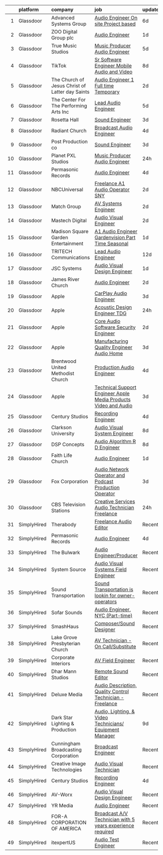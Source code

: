 

|    | platform    | company                                         | job                                                                                                                                                                                                                                                                                                                                                                                                                                                                                                                                                                                                                                                                                                                                                                                                                                                                                                                                                                                                                                                                                                                                                                                                                                                                                                                                                         | update_time   | location            |
|---:|:------------|:------------------------------------------------|:------------------------------------------------------------------------------------------------------------------------------------------------------------------------------------------------------------------------------------------------------------------------------------------------------------------------------------------------------------------------------------------------------------------------------------------------------------------------------------------------------------------------------------------------------------------------------------------------------------------------------------------------------------------------------------------------------------------------------------------------------------------------------------------------------------------------------------------------------------------------------------------------------------------------------------------------------------------------------------------------------------------------------------------------------------------------------------------------------------------------------------------------------------------------------------------------------------------------------------------------------------------------------------------------------------------------------------------------------------|:--------------|:--------------------|
|  1 | Glassdoor   | Advanced Systems Group                          | [Audio Engineer  On site  Project based ](https://www.glassdoor.com/partner/jobListing.htm?pos=120&ao=1136043&s=58&guid=00000181e6dfe35c92014edd7bbf72e9&src=GD_JOB_AD&t=SR&vt=w&ea=1&cs=1_5b26a50e&cb=1657435841726&jobListingId=1007980388336&jrtk=3-0-1g7jdvos0irlm801-1g7jdvosgirlr800-4b68a764a9d0de95-)                                                                                                                                                                                                                                                                                                                                                                                                                                                                                                                                                                                                                                                                                                                                                                                                                                                                                                                                                                                                                                               | 6d            | Los Angeles, CA     |
|  2 | Glassdoor   | ZOO Digital Group plc                           | [Audio Engineer](https://www.glassdoor.com/partner/jobListing.htm?pos=112&ao=1136043&s=58&guid=00000181e6dfe35c92014edd7bbf72e9&src=GD_JOB_AD&t=SR&vt=w&ea=1&cs=1_eacaa7ff&cb=1657435841725&jobListingId=1007993146305&jrtk=3-0-1g7jdvos0irlm801-1g7jdvosgirlr800-7ebf733edbf5c28b-)                                                                                                                                                                                                                                                                                                                                                                                                                                                                                                                                                                                                                                                                                                                                                                                                                                                                                                                                                                                                                                                                        | 1d            | El Segundo, CA      |
|  3 | Glassdoor   | True Music Studios                              | [Music Producer Audio Engineer](https://www.glassdoor.com/partner/jobListing.htm?pos=103&ao=1110586&s=58&guid=00000181e6dfe35c92014edd7bbf72e9&src=GD_JOB_AD&t=SR&vt=w&ea=1&cs=1_118c408a&cb=1657435841725&jobListingId=1007982844153&cpc=F4EED0218A761C36&jrtk=3-0-1g7jdvos0irlm801-1g7jdvosgirlr800-e9ad603f9e1e1b90--6NYlbfkN0Cclaa377q9GeGOs9YARfq_eCDzB33vFgKlz5yYjo8czEdQQh3p8lYfEptMOoQyBJ7vsIfvVrQSJWNSSVEZI10H-7dZwhNuTLvz-qEP_0j4K4QBnJ4CqLCnpYSlWHbBS4qIZQgqN5MCnUg--oZJjHYXCubqSoCaROBEaetwyPCIiDI7YfS0l3UIgBx9lj3JYF3qFwvkw0-An8d48oi4nlWdoNraQdpGXuX3Pc5I8Q2lbZ-VJqzZeg2f2QkA7VD1xBVaY3AX64pWqPkO1CWDjXD17RwGgSGZGIwyLUH-43FfGko4YXLhZVq6lJRQLExpLjWMAA-d-8WH0ICiAkokGYsRLvGcpYstlO6UhYEoWPVziB53LIf4HJsgwVc7WRuTG91hlbS5VOg5QNxJBrbod1NNqZqlyW2xshv4B5XPKq6r0WEEQaIcHQX6AM2RP39CZ8VdSupU5jOzP2yWhNGk5TL8_Q-SuPyJYb6ZG5N4fjwlvbUIJIRkUiy3L2omvSwTyTjgBnn_UK2xuw%3D%3D)                                                                                                                                                                                                                                                                                                                                                                                                                                                                        | 5d            | Smithfield, RI      |
|  4 | Glassdoor   | TikTok                                          | [Sr  Software Engineer  Mobile Audio and Video](https://www.glassdoor.com/partner/jobListing.htm?pos=124&ao=1136043&s=58&guid=00000181e6dfe35c92014edd7bbf72e9&src=GD_JOB_AD&t=SR&vt=w&cs=1_b0a614ab&cb=1657435841727&jobListingId=1007977692020&jrtk=3-0-1g7jdvos0irlm801-1g7jdvosgirlr800-fb4d70513ed015d7-)                                                                                                                                                                                                                                                                                                                                                                                                                                                                                                                                                                                                                                                                                                                                                                                                                                                                                                                                                                                                                                              | 8d            | Seattle, WA         |
|  5 | Glassdoor   | The Church of Jesus Christ of Latter day Saints | [Audio Engineer 1   Full time Temporary](https://www.glassdoor.com/partner/jobListing.htm?pos=125&ao=1136043&s=58&guid=00000181e6dfe35c92014edd7bbf72e9&src=GD_JOB_AD&t=SR&vt=w&cs=1_1d8dfc0e&cb=1657435841727&jobListingId=1007990816695&jrtk=3-0-1g7jdvos0irlm801-1g7jdvosgirlr800-117b41bdac469ef4-)                                                                                                                                                                                                                                                                                                                                                                                                                                                                                                                                                                                                                                                                                                                                                                                                                                                                                                                                                                                                                                                     | 2d            | Salt Lake City, UT  |
|  6 | Glassdoor   | The Center For The Performing Arts Inc          | [Lead Audio Engineer](https://www.glassdoor.com/partner/jobListing.htm?pos=108&ao=1136043&s=58&guid=00000181e6dfe35c92014edd7bbf72e9&src=GD_JOB_AD&t=SR&vt=w&ea=1&cs=1_72e44e63&cb=1657435841724&jobListingId=1007983412322&jrtk=3-0-1g7jdvos0irlm801-1g7jdvosgirlr800-410430dc1bc2ee6d-)                                                                                                                                                                                                                                                                                                                                                                                                                                                                                                                                                                                                                                                                                                                                                                                                                                                                                                                                                                                                                                                                   | 5d            | Carmel, IN          |
|  7 | Glassdoor   | Rosetta Hall                                    | [Sound Engineer](https://www.glassdoor.com/partner/jobListing.htm?pos=114&ao=1136043&s=58&guid=00000181e6dfe35c92014edd7bbf72e9&src=GD_JOB_AD&t=SR&vt=w&ea=1&cs=1_8a7925ff&cb=1657435841725&jobListingId=1007987809960&jrtk=3-0-1g7jdvos0irlm801-1g7jdvosgirlr800-1a75c061bb43275b-)                                                                                                                                                                                                                                                                                                                                                                                                                                                                                                                                                                                                                                                                                                                                                                                                                                                                                                                                                                                                                                                                        | 3d            | Boulder, CO         |
|  8 | Glassdoor   | Radiant Church                                  | [Broadcast Audio Engineer](https://www.glassdoor.com/partner/jobListing.htm?pos=101&ao=1110586&s=58&guid=00000181e6dfe35c92014edd7bbf72e9&src=GD_JOB_AD&t=SR&vt=w&ea=1&cs=1_31c6bd3e&cb=1657435841725&jobListingId=1007984626320&cpc=1D891ED3EFC3904E&jrtk=3-0-1g7jdvos0irlm801-1g7jdvosgirlr800-4836f4a8d381d79c--6NYlbfkN0CwJTtt1aHfofY1pFW6gTxq81o6kqJz-JZAokkyHztwr8PXZBwxMqUhsfw7X6X-IAzhZs2zkteDCtR6N65Yscf0gd-Y7DImsSP6dxvdiziTBCjH4bfUs1tWaWQL_svIB7Msva420TJjK3HSuqVjxnMsmq7DH_j8-1XejxlNmwMqsVqvwPgm3eNPihhBGFEeAxKtWpCGx0bU1rbbrkp-taR8IXxUYV4cZyOUBhiR8DmgOn6-XMgMKHNIPEXyC-nbLB4WRawEmmY5ZHRzBfa51IRrHD2tFYhRM1fQIxqybjPmOaJTLWirtcO1ICOF00UMX8iu5FOsifVdGYx73J8DjsfFLgKQmLTdXpxO8qbdqUCHg2BujJvNyO55zp9Qzzi01MKIWOYxSTYCFt6ANfVnly1Rjn4poa0Dsv2qSkCoiT1_9mDLbUl_itKG_7DQ1CE31iJ9gdKSiaj1EtbhcFupen9Uq8EnUhbFVQI3HAJue2tETjyBI1zZVB789PEGsR1gIac%3D)                                                                                                                                                                                                                                                                                                                                                                                                                                                                                           | 4d            | Tampa, FL           |
|  9 | Glassdoor   | Post Production co                              | [Sound Engineer](https://www.glassdoor.com/partner/jobListing.htm?pos=113&ao=1136043&s=58&guid=00000181e6dfe35c92014edd7bbf72e9&src=GD_JOB_AD&t=SR&vt=w&ea=1&cs=1_101183a1&cb=1657435841725&jobListingId=1007987342490&jrtk=3-0-1g7jdvos0irlm801-1g7jdvosgirlr800-275ccdd1b18fb728-)                                                                                                                                                                                                                                                                                                                                                                                                                                                                                                                                                                                                                                                                                                                                                                                                                                                                                                                                                                                                                                                                        | 3d            | Canoga Park, CA     |
| 10 | Glassdoor   | Planet PXL Studios                              | [Music Producer Audio Engineer](https://www.glassdoor.com/partner/jobListing.htm?pos=116&ao=1136043&s=58&guid=00000181e6dfe35c92014edd7bbf72e9&src=GD_JOB_AD&t=SR&vt=w&ea=1&cs=1_ec83a2d4&cb=1657435841725&jobListingId=1007994583172&jrtk=3-0-1g7jdvos0irlm801-1g7jdvosgirlr800-2cc3cb251f1ef4b3-)                                                                                                                                                                                                                                                                                                                                                                                                                                                                                                                                                                                                                                                                                                                                                                                                                                                                                                                                                                                                                                                         | 24h           | Atlanta, GA         |
| 11 | Glassdoor   | Permasonic Records                              | [Audio Engineer](https://www.glassdoor.com/partner/jobListing.htm?pos=105&ao=1136043&s=58&guid=00000181e6dfe35c92014edd7bbf72e9&src=GD_JOB_AD&t=SR&vt=w&ea=1&cs=1_d40bcbd5&cb=1657435841724&jobListingId=1007985007696&jrtk=3-0-1g7jdvos0irlm801-1g7jdvosgirlr800-99c5524cf0676c0f-)                                                                                                                                                                                                                                                                                                                                                                                                                                                                                                                                                                                                                                                                                                                                                                                                                                                                                                                                                                                                                                                                        | 4d            | Brooklyn, NY        |
| 12 | Glassdoor   | NBCUniversal                                    | [Freelance A1  Audio Operator    SNY](https://www.glassdoor.com/partner/jobListing.htm?pos=118&ao=1136043&s=58&guid=00000181e6dfe35c92014edd7bbf72e9&src=GD_JOB_AD&t=SR&vt=w&cs=1_897789ff&cb=1657435841726&jobListingId=1007990692995&jrtk=3-0-1g7jdvos0irlm801-1g7jdvosgirlr800-880dfa416bd10d56-)                                                                                                                                                                                                                                                                                                                                                                                                                                                                                                                                                                                                                                                                                                                                                                                                                                                                                                                                                                                                                                                        | 2d            | New York, NY        |
| 13 | Glassdoor   | Match Group                                     | [AV Systems Engineer](https://www.glassdoor.com/partner/jobListing.htm?pos=129&ao=1136043&s=58&guid=00000181e6dfe35c92014edd7bbf72e9&src=GD_JOB_AD&t=SR&vt=w&ea=1&cs=1_20da1261&cb=1657435841727&jobListingId=1007991145157&jrtk=3-0-1g7jdvos0irlm801-1g7jdvosgirlr800-83ecb5324206fdeb-)                                                                                                                                                                                                                                                                                                                                                                                                                                                                                                                                                                                                                                                                                                                                                                                                                                                                                                                                                                                                                                                                   | 2d            | New York, NY        |
| 14 | Glassdoor   | Mastech Digital                                 | [Audio Visual Engineer](https://www.glassdoor.com/partner/jobListing.htm?pos=127&ao=1136043&s=58&guid=00000181e6dfe35c92014edd7bbf72e9&src=GD_JOB_AD&t=SR&vt=w&ea=1&cs=1_ab15e4a2&cb=1657435841727&jobListingId=1007990555222&jrtk=3-0-1g7jdvos0irlm801-1g7jdvosgirlr800-b2b6130bf9401226-)                                                                                                                                                                                                                                                                                                                                                                                                                                                                                                                                                                                                                                                                                                                                                                                                                                                                                                                                                                                                                                                                 | 2d            | Richardson, TX      |
| 15 | Glassdoor   | Madison Square Garden Entertainment             | [A1 Audio Engineer   Gardenvision  Part Time Seasonal ](https://www.glassdoor.com/partner/jobListing.htm?pos=122&ao=1136043&s=58&guid=00000181e6dfe35c92014edd7bbf72e9&src=GD_JOB_AD&t=SR&vt=w&cs=1_e7c91a73&cb=1657435841726&jobListingId=1007993370187&jrtk=3-0-1g7jdvos0irlm801-1g7jdvosgirlr800-3218ca7778e5aef5-)                                                                                                                                                                                                                                                                                                                                                                                                                                                                                                                                                                                                                                                                                                                                                                                                                                                                                                                                                                                                                                      | 1d            | New York, NY        |
| 16 | Glassdoor   | TRITECH Communications                          | [Lead Audio Engineer](https://www.glassdoor.com/partner/jobListing.htm?pos=123&ao=1136043&s=58&guid=00000181e6dfe35c92014edd7bbf72e9&src=GD_JOB_AD&t=SR&vt=w&ea=1&cs=1_22f3b45c&cb=1657435841727&jobListingId=1007966226789&jrtk=3-0-1g7jdvos0irlm801-1g7jdvosgirlr800-83ddc973618c04f9-)                                                                                                                                                                                                                                                                                                                                                                                                                                                                                                                                                                                                                                                                                                                                                                                                                                                                                                                                                                                                                                                                   | 12d           | New York, NY        |
| 17 | Glassdoor   | JSC Systems                                     | [Audio Visual Design Engineer](https://www.glassdoor.com/partner/jobListing.htm?pos=115&ao=1136043&s=58&guid=00000181e6dfe35c92014edd7bbf72e9&src=GD_JOB_AD&t=SR&vt=w&ea=1&cs=1_d5ba1dfb&cb=1657435841725&jobListingId=1007992770735&jrtk=3-0-1g7jdvos0irlm801-1g7jdvosgirlr800-9d6ea6ca9fdab4f5-)                                                                                                                                                                                                                                                                                                                                                                                                                                                                                                                                                                                                                                                                                                                                                                                                                                                                                                                                                                                                                                                          | 1d            | Jacksonville, FL    |
| 18 | Glassdoor   | James River Church                              | [Audio Engineer](https://www.glassdoor.com/partner/jobListing.htm?pos=110&ao=1136043&s=58&guid=00000181e6dfe35c92014edd7bbf72e9&src=GD_JOB_AD&t=SR&vt=w&cs=1_537946c4&cb=1657435841725&jobListingId=1007990339921&jrtk=3-0-1g7jdvos0irlm801-1g7jdvosgirlr800-58f6bb98f99b275d-)                                                                                                                                                                                                                                                                                                                                                                                                                                                                                                                                                                                                                                                                                                                                                                                                                                                                                                                                                                                                                                                                             | 2d            | Ozark, MO           |
| 19 | Glassdoor   | Apple                                           | [CarPlay Audio Engineer](https://www.glassdoor.com/partner/jobListing.htm?pos=102&ao=1110586&s=58&guid=00000181e6dfe35c92014edd7bbf72e9&src=GD_JOB_AD&t=SR&vt=w&cs=1_718dd212&cb=1657435841724&jobListingId=1007988604857&cpc=8795CF9063CD573D&jrtk=3-0-1g7jdvos0irlm801-1g7jdvosgirlr800-7aa30b78084fdf02--6NYlbfkN0BvKrLyj5gPmtZO9T8euul8TCxuuKNOtzRJOomxnwSEodTz2Bc-sPZlt2Zgji_QUXHm5gyoIT_Mztd0717o-bWxu__rngjRigbrzFgwMe57thp_HAy0guYrPX05nCSAA5Zd5Pw7hbZkRQ4ntthYz3Pg1g5rOfa8OueFUwg5JKb-JgDNjrA_Ab9TTe3Jd3yg258GiwN04Hztm6whX6TyRdJAh8L_NVCSqt3Br1YrJInXjppNv6-qvdV6LORjeaytUdez3_0FjHuHPUYn_MAsv2LkASKMMBzVzWCYVvK8pKej7vPhHrjXNgp2qITSqCGWggGzmSWXa8vfubEHCeQHJbyo-dNsZy50kveRvaWp5AZcxJFaoYBSGUP9OcXIu9mMWlhAM_wt5yNJvPI5dXLrsNqLkiUmianGVI2ABlLeCBczdb_tZ4JvYa498Td3y1cYtkBMWZg2MxXXx4UJFr7u6SVVjGKHN6dREEAI7ksZpCdXDKKHxXHXq_eaE-HJp7D_pa-oUYorX3z5t-CQa4VN4ONTEFm7TuFYoIazt6g3fPZ0ycJU41FLcFVJ6A4ZGmK3mntDVQak3glTpJqBtBEbXnGGK8pezw0HstMsltBjjYnj-MK4oLaiLeJWJLFvJ4qnLV3j6wwdbnRx5J93nfsypAiVbGsJgKE6yHfaRlsGJpTkBMbSCzV8wtebovgXBqFY0Sb_ro7PouaX10uW-mysDNv4Ycv7NJQO6jbG1KTKAIQtLYMIaKO413lwjf4ct6whsdJemcqzp5C-7LzwQVsdw2YobmfHr-96_0dqwLekpq15eLl4JzPKn2v_iWF4FXBlYuGkOR1xMOkI25rN-b1THy9fKGk31YpAgcXGHl6huX25wNXxbna8j8fWvGYLOWqMyuOTXpWQqBfmva0qMbwb26xTZSnRENvH4DxTABJ-68KBLKr_yl4o6jffhThAgwUNJY1GRVmkhJsAMg%3D%3D)                    | 3d            | Cupertino, CA       |
| 20 | Glassdoor   | Apple                                           | [Acoustic Design Engineer   TDG](https://www.glassdoor.com/partner/jobListing.htm?pos=128&ao=1136043&s=58&guid=00000181e6dfe35c92014edd7bbf72e9&src=GD_JOB_AD&t=SR&vt=w&cs=1_62a3ccad&cb=1657435841727&jobListingId=1007994885774&jrtk=3-0-1g7jdvos0irlm801-1g7jdvosgirlr800-b12d67cc08610de3-)                                                                                                                                                                                                                                                                                                                                                                                                                                                                                                                                                                                                                                                                                                                                                                                                                                                                                                                                                                                                                                                             | 24h           | Cupertino, CA       |
| 21 | Glassdoor   | Apple                                           | [Core Audio Software Security Engineer](https://www.glassdoor.com/partner/jobListing.htm?pos=104&ao=1110586&s=58&guid=00000181e6dfe35c92014edd7bbf72e9&src=GD_JOB_AD&t=SR&vt=w&cs=1_e4d3cb70&cb=1657435841724&jobListingId=1007991589186&cpc=3BA4CE39D5B5DEF5&jrtk=3-0-1g7jdvos0irlm801-1g7jdvosgirlr800-2a69099ed6f7ad76--6NYlbfkN0BvKrLyj5gPmtZO9T8euul8TCxuuKNOtzRJOomxnwSEodTz2Bc-sPZlt2Zgji_QUXGea24aHeGsF5mdlEqtzEaTvMH-aLyjXc_8ZWL-GtORKjPvzePFYFkbsCa9O1jRJON_SxGJAi-g5uzqek4qJkXYsHdI0aLe0i7775RZSXdDT0M1Z8-4a5wUsgumOjsMHA8dnZIZBscNxdnnB7yDo1c1tGGmcaN9Lgl1Kkuu06AZ1vJEO2KS9pQ2j9_53pPMvPLpVtdKIplPnfW_17lwRRt2h8lWh7TqYepsBXbzbLJ8Mxxbp9cdK2rvs0zLNRbwQywPL7q-2SncTwpSt80_ahjFOq6Vu-ZAaAs4zU5ddHqKyFHmm8qzAiwf-vXDNh_W4Q9u8gQC9TM30WTzuFEZgK056QZvdqfMOh_n4BA_EbqWfRCaynZDCt_fbY2T3xCQ-56bRV-MKslxYKVyY8hBIIEa0BWr-D3Usx94C8m3BOjp1K8jJoO76sV4znroaoAA398fiGX8HRZLpUS4ump4E06G4oBEvlQM39uZgbMj5PFB9X01_riNuCbgxRlOHIHY6u2KfOgLVUmHmhO8uzrcHPWLD9Df4Cj_1YaSXf7DgagwNCp9e3ytxwP0mW9FgnB1t6Y4xNt508mXSyLSo8iNWG6X4OKuW-v04BycTcp0F9fZZxzXgvnzjpwQW3eboN_lHmKYC-fq9WDtCelpcJJhoiaSOLAtAbdQCgpCEnMOJuBH8k-SruF1ea-5NJyiNEcxamYiCi9dyBbWp6J4lyQP9NgQ5n-ifGtiHA8RlQW6cjaKWKSEcVCueDxkwYZyEGDamtdSwGEaCINKlwoNA5NNz2OMKWXAQcFS8YcZ75VAmRC7YWyx9vm2Fz8i_dKqv3zDtwf5JChfgJzCPaHE1Fekgwicu6NhL__9yAkFb0yecrkBn6uNir5PAgsIhl7G1sYluiJCInRvERgZqPa1mm5wy0nG) | 2d            | Cupertino, CA       |
| 22 | Glassdoor   | Apple                                           | [Manufacturing Quality Engineer  Audio Home](https://www.glassdoor.com/partner/jobListing.htm?pos=117&ao=1136043&s=58&guid=00000181e6dfe35c92014edd7bbf72e9&src=GD_JOB_AD&t=SR&vt=w&cs=1_28e3403f&cb=1657435841726&jobListingId=1007989002260&jrtk=3-0-1g7jdvos0irlm801-1g7jdvosgirlr800-9f9b84531b1291ac-)                                                                                                                                                                                                                                                                                                                                                                                                                                                                                                                                                                                                                                                                                                                                                                                                                                                                                                                                                                                                                                                 | 3d            | Cupertino, CA       |
| 23 | Glassdoor   | Brentwood United Methodist Church               | [Production Audio Engineer](https://www.glassdoor.com/partner/jobListing.htm?pos=119&ao=1136043&s=58&guid=00000181e6dfe35c92014edd7bbf72e9&src=GD_JOB_AD&t=SR&vt=w&ea=1&cs=1_dd6de1ef&cb=1657435841726&jobListingId=1007985065612&jrtk=3-0-1g7jdvos0irlm801-1g7jdvosgirlr800-87d5d316c3c8b921-)                                                                                                                                                                                                                                                                                                                                                                                                                                                                                                                                                                                                                                                                                                                                                                                                                                                                                                                                                                                                                                                             | 4d            | Brentwood, TN       |
| 24 | Glassdoor   | Apple                                           | [Technical Support Engineer   Apple Media Products  Video and Audio](https://www.glassdoor.com/partner/jobListing.htm?pos=107&ao=1136043&s=58&guid=00000181e6dfe35c92014edd7bbf72e9&src=GD_JOB_AD&t=SR&vt=w&cs=1_044e2aa0&cb=1657435841724&jobListingId=1007987021888&jrtk=3-0-1g7jdvos0irlm801-1g7jdvosgirlr800-cd83cd76e9fd1a3b-)                                                                                                                                                                                                                                                                                                                                                                                                                                                                                                                                                                                                                                                                                                                                                                                                                                                                                                                                                                                                                         | 3d            | Seattle, WA         |
| 25 | Glassdoor   | Century Studios                                 | [Recording Engineer](https://www.glassdoor.com/partner/jobListing.htm?pos=109&ao=1136043&s=58&guid=00000181e6dfe35c92014edd7bbf72e9&src=GD_JOB_AD&t=SR&vt=w&ea=1&cs=1_8ff5b028&cb=1657435841725&jobListingId=1007986211604&jrtk=3-0-1g7jdvos0irlm801-1g7jdvosgirlr800-7d1fa7505edd76ac-)                                                                                                                                                                                                                                                                                                                                                                                                                                                                                                                                                                                                                                                                                                                                                                                                                                                                                                                                                                                                                                                                    | 4d            | Jacksonville, FL    |
| 26 | Glassdoor   | Clarkson University                             | [Audio Visual System Engineer](https://www.glassdoor.com/partner/jobListing.htm?pos=130&ao=1136043&s=58&guid=00000181e6dfe35c92014edd7bbf72e9&src=GD_JOB_AD&t=SR&vt=w&cs=1_1574b566&cb=1657435841727&jobListingId=1007978326552&jrtk=3-0-1g7jdvos0irlm801-1g7jdvosgirlr800-fdcf11595a164275-)                                                                                                                                                                                                                                                                                                                                                                                                                                                                                                                                                                                                                                                                                                                                                                                                                                                                                                                                                                                                                                                               | 8d            | Potsdam, NY         |
| 27 | Glassdoor   | DSP Concepts                                    | [Audio Algorithm R D Engineer](https://www.glassdoor.com/partner/jobListing.htm?pos=121&ao=1136043&s=58&guid=00000181e6dfe35c92014edd7bbf72e9&src=GD_JOB_AD&t=SR&vt=w&ea=1&cs=1_ac891457&cb=1657435841726&jobListingId=1007977874448&jrtk=3-0-1g7jdvos0irlm801-1g7jdvosgirlr800-69af532f16f3ec65-)                                                                                                                                                                                                                                                                                                                                                                                                                                                                                                                                                                                                                                                                                                                                                                                                                                                                                                                                                                                                                                                          | 8d            | Santa Clara, CA     |
| 28 | Glassdoor   | Faith Life Church                               | [Audio Engineer](https://www.glassdoor.com/partner/jobListing.htm?pos=106&ao=1136043&s=58&guid=00000181e6dfe35c92014edd7bbf72e9&src=GD_JOB_AD&t=SR&vt=w&ea=1&cs=1_0b30067c&cb=1657435841724&jobListingId=1007992345832&jrtk=3-0-1g7jdvos0irlm801-1g7jdvosgirlr800-2dea519b51672746-)                                                                                                                                                                                                                                                                                                                                                                                                                                                                                                                                                                                                                                                                                                                                                                                                                                                                                                                                                                                                                                                                        | 1d            | New Albany, OH      |
| 29 | Glassdoor   | Fox Corporation                                 | [Audio Network Operator and Podcast Production Operator](https://www.glassdoor.com/partner/jobListing.htm?pos=126&ao=1136043&s=58&guid=00000181e6dfe35c92014edd7bbf72e9&src=GD_JOB_AD&t=SR&vt=w&cs=1_8e6394ed&cb=1657435841727&jobListingId=1007988412571&jrtk=3-0-1g7jdvos0irlm801-1g7jdvosgirlr800-780eea221b9dfa16-)                                                                                                                                                                                                                                                                                                                                                                                                                                                                                                                                                                                                                                                                                                                                                                                                                                                                                                                                                                                                                                     | 3d            | New York, NY        |
| 30 | Glassdoor   | CBS Television Stations                         | [Creative Services Audio Technician   Freelance](https://www.glassdoor.com/partner/jobListing.htm?pos=111&ao=1136043&s=58&guid=00000181e6dfe35c92014edd7bbf72e9&src=GD_JOB_AD&t=SR&vt=w&cs=1_2c58157e&cb=1657435841725&jobListingId=1007994399641&jrtk=3-0-1g7jdvos0irlm801-1g7jdvosgirlr800-32dbe03df893c857-)                                                                                                                                                                                                                                                                                                                                                                                                                                                                                                                                                                                                                                                                                                                                                                                                                                                                                                                                                                                                                                             | 24h           | Boston, MA          |
| 31 | SimplyHired | Therabody                                       | [Freelance Audio Editor](https://www.simplyhired.com/job/x94Kt2PGHjhXGL6dql651HVzV_7H3ZkqwkpaKdB6PswneIM7VIrTHQ?q=audio+engineer)                                                                                                                                                                                                                                                                                                                                                                                                                                                                                                                                                                                                                                                                                                                                                                                                                                                                                                                                                                                                                                                                                                                                                                                                                           | Recently      | Los Angeles, CA     |
| 32 | SimplyHired | Permasonic Records                              | [Audio Engineer](https://www.simplyhired.com/job/Kd9LcUMt5lL7TgzMkZgd1ApQ3ftooFEfVsJ_M1sY2LLJRC1M5rQcTw?q=audio+engineer)                                                                                                                                                                                                                                                                                                                                                                                                                                                                                                                                                                                                                                                                                                                                                                                                                                                                                                                                                                                                                                                                                                                                                                                                                                   | 4d            | Brooklyn, NY        |
| 33 | SimplyHired | The Bulwark                                     | [Audio Engineer/Producer](https://www.simplyhired.com/job/n_62sdMl_VyX80lOQG59KPB-afVH60nnAEc0ODDMsv6ZadDCgjjCcg?q=audio+engineer)                                                                                                                                                                                                                                                                                                                                                                                                                                                                                                                                                                                                                                                                                                                                                                                                                                                                                                                                                                                                                                                                                                                                                                                                                          | Recently      | Remote              |
| 34 | SimplyHired | System Source                                   | [Audio Visual Systems Field Engineer](https://www.simplyhired.com/job/xVBqUv_Jb7WJWKXZWvKMDvPPRs-yjpNF3jAs9pIqje1SIoBa9tk9Yw?q=audio+engineer)                                                                                                                                                                                                                                                                                                                                                                                                                                                                                                                                                                                                                                                                                                                                                                                                                                                                                                                                                                                                                                                                                                                                                                                                              | Recently      | Hunt Valley, MD     |
| 35 | SimplyHired | Sound Transportation                            | [Sound Transportation is lookin for owner-operators](https://www.simplyhired.com/job/P-jRAjJWN7mDFo2b9zeqMNVkQ-_cR7N9WZW_EqLpu38catY8tKS_8w?q=audio+engineer)                                                                                                                                                                                                                                                                                                                                                                                                                                                                                                                                                                                                                                                                                                                                                                                                                                                                                                                                                                                                                                                                                                                                                                                               | Recently      | Indiana             |
| 36 | SimplyHired | Sofar Sounds                                    | [Audio Engineer, NYC (Part-time)](https://www.simplyhired.com/job/EiNiW2mMVX0xTAm7yq4zkMpAZba0c5Ol6NqXZTMEb8Vlvxf-RhrULw?q=audio+engineer)                                                                                                                                                                                                                                                                                                                                                                                                                                                                                                                                                                                                                                                                                                                                                                                                                                                                                                                                                                                                                                                                                                                                                                                                                  | Recently      | New York, NY        |
| 37 | SimplyHired | SmashHaus                                       | [Composer/Sound Designer](https://www.simplyhired.com/job/5TV44fqNq9OE9PTw8D83ASmeufu-2onYgJ8O5l4Y0t9TzOHHgUVKrQ?q=audio+engineer)                                                                                                                                                                                                                                                                                                                                                                                                                                                                                                                                                                                                                                                                                                                                                                                                                                                                                                                                                                                                                                                                                                                                                                                                                          | Recently      | Remote              |
| 38 | SimplyHired | Lake Grove Presbyterian Church                  | [AV Technician - On Call/Substitute](https://www.simplyhired.com/job/tb9Lp_96v5nuqnhe0ZYtbeKN6hRlb-jVRHz1dLdsFAKeVM_Axvfv9Q?q=audio+engineer)                                                                                                                                                                                                                                                                                                                                                                                                                                                                                                                                                                                                                                                                                                                                                                                                                                                                                                                                                                                                                                                                                                                                                                                                               | Recently      | Lake Oswego, OR     |
| 39 | SimplyHired | Corporate Interiors                             | [AV Field Engineer](https://www.simplyhired.com/job/pUVH0Ok99g2XOLweYgXrjJr14STRWjeILk39EBlTVYKVuAnURes0Og?q=audio+engineer)                                                                                                                                                                                                                                                                                                                                                                                                                                                                                                                                                                                                                                                                                                                                                                                                                                                                                                                                                                                                                                                                                                                                                                                                                                | Recently      | New Castle, DE      |
| 40 | SimplyHired | Dhar Mann Studios                               | [Remote Sound Editor](https://www.simplyhired.com/job/B2a-k00pt7c2FS6dflvIkCUtdiFDPqYDb5WnXLPnb8snWUzR77curA?q=audio+engineer)                                                                                                                                                                                                                                                                                                                                                                                                                                                                                                                                                                                                                                                                                                                                                                                                                                                                                                                                                                                                                                                                                                                                                                                                                              | Recently      | Burbank, CA         |
| 41 | SimplyHired | Deluxe Media                                    | [Audio Description, Quality Control Technician - Freelance](https://www.simplyhired.com/job/QkSPQ5zH-ZPIkAKQ7h1fDrj-1dzhrRUBdih-Ib2vLOhqmlW7PwIaCg?q=audio+engineer)                                                                                                                                                                                                                                                                                                                                                                                                                                                                                                                                                                                                                                                                                                                                                                                                                                                                                                                                                                                                                                                                                                                                                                                        | Recently      | Remote              |
| 42 | SimplyHired | Dark Star Lighting & Production                 | [Audio, Lighting, & Video Technicians/ Equipment Manager](https://www.simplyhired.com/job/ZqzYUtyuJVrg2qQC-7rxOAlp1GEF7-Zfsky0NuqgKN1M0s2eKjObdA?q=audio+engineer)                                                                                                                                                                                                                                                                                                                                                                                                                                                                                                                                                                                                                                                                                                                                                                                                                                                                                                                                                                                                                                                                                                                                                                                          | 9d            | Hinesburg, VT       |
| 43 | SimplyHired | Cunningham Broadcasting Corporation             | [Broadcast Engineer](https://www.simplyhired.com/job/JieQNbx6PaS0O72d7ychTJ5jsGsflKZYvOobHB_YWy02noFYBdL1Mg?q=audio+engineer)                                                                                                                                                                                                                                                                                                                                                                                                                                                                                                                                                                                                                                                                                                                                                                                                                                                                                                                                                                                                                                                                                                                                                                                                                               | Recently      | Birmingham, AL      |
| 44 | SimplyHired | Creative Image Technologies                     | [Audio Visual Technician](https://www.simplyhired.com/job/atreEkq0g7SkSRHLP5XSG8qcgYXzGfzZejT-kHOzp7aTP1_r2wNX0Q?q=audio+engineer)                                                                                                                                                                                                                                                                                                                                                                                                                                                                                                                                                                                                                                                                                                                                                                                                                                                                                                                                                                                                                                                                                                                                                                                                                          | Recently      | Shelbyville, KY     |
| 45 | SimplyHired | Century Studios                                 | [Recording Engineer](https://www.simplyhired.com/job/QoaSeX6Y81vVAhqEWE1llR60pEjKYc0Wkkmu5cZ1MnEwdU0kruJmfg?q=audio+engineer)                                                                                                                                                                                                                                                                                                                                                                                                                                                                                                                                                                                                                                                                                                                                                                                                                                                                                                                                                                                                                                                                                                                                                                                                                               | 4d            | Jacksonville, FL    |
| 46 | SimplyHired | AV-Worx                                         | [Audio Visual Design Engineer](https://www.simplyhired.com/job/osU1oFxAsG5nvpwq7Vu3VOvR8jX95-ApjoBOYtmfshydI0kaUq_3gw?q=audio+engineer)                                                                                                                                                                                                                                                                                                                                                                                                                                                                                                                                                                                                                                                                                                                                                                                                                                                                                                                                                                                                                                                                                                                                                                                                                     | Recently      | West Palm Beach, FL |
| 47 | SimplyHired | YR Media                                        | [Audio Engineer](https://www.simplyhired.com/job/gKNBymImY7jcq4V_YGxc-U8-l1asEIaPVIC0y_fxusxmSTGrFF7yjA?q=audio+engineer)                                                                                                                                                                                                                                                                                                                                                                                                                                                                                                                                                                                                                                                                                                                                                                                                                                                                                                                                                                                                                                                                                                                                                                                                                                   | Recently      | Remote              |
| 48 | SimplyHired | FOR-A CORPORATION OF AMERICA                    | [Broadcast A/V Technician with 5 years experience required](https://www.simplyhired.com/job/x__nIuosI3GRm6nGs1lVqp_mXINuyAu81DXMTwISI1pbAj74GgmmWw?q=audio+engineer)                                                                                                                                                                                                                                                                                                                                                                                                                                                                                                                                                                                                                                                                                                                                                                                                                                                                                                                                                                                                                                                                                                                                                                                        | Recently      | Cypress, CA         |
| 49 | SimplyHired | itexpertUS                                      | [Audio Test Engineer](https://www.simplyhired.com/job/hZKaITaq3ZA14aw2XIjPhO6t8--6xkZCXIWDFXNTHO1iaIh5L-3uAg?q=audio+engineer)                                                                                                                                                                                                                                                                                                                                                                                                                                                                                                                                                                                                                                                                                                                                                                                                                                                                                                                                                                                                                                                                                                                                                                                                                              | Recently      | Remote              |